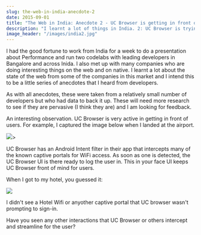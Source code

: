 ```yaml
---
slug: the-web-in-india-anecdote-2
date: 2015-09-01
title: "The Web in India: Anecdote 2 - UC Browser is getting in front of users"
description: "I learnt a lot of things in India. 2: UC Browser is trying to be the browser for the region"
image_header: "/images/india2.jpg"
---
```


I had the good fortune to work from India for a week to do a presentation about Performance and run two codelabs 
with leading developers in Bangalore and across Inida. I also met up with many companies who are doing interesting 
things on the web and on native. I learnt a lot about the state of the web from some of the companies in this market 
and I intend this to be a little series of anecdotes that I heard from developers.

As with all anecdotes, these were taken from a relatively small number of developers but who had data to back it up. 
These will need more research to see if they are pervasive (I think they are) and I am looking for feedback.

An interesting observation. UC Browser is very active in getting in front of users.  For example, I captured the image
below when I landed at the airport.

<img src="/images/uc-browser-login.png" style="max-width: 80%;">>

UC Browser has an Android Intent filter in their app that intercepts many of the known captive portals for WiFi 
access. As soon as one is detected, the UC Browser UI is there ready to log the user in. This in your face
UI keeps UC Browser front of mind for users.

When I got to my hotel, you guessed it:

<img src="/images/uc-browser-login-2.png" style="max-width: 80%;">

I didn't see a Hotel Wifi or anyother captive portal that UC browser wasn't prompting to sign-in.

Have you seen any other interactions that UC Browser or others intercept and streamline for the user?
